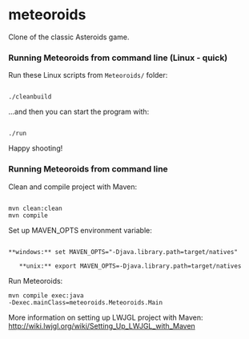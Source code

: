 # meteoroids
Clone of the classic Asteroids game.

### Running Meteoroids from command line (Linux - quick)

Run these Linux scripts from <code>Meteoroids/</code> folder:

<code>
./cleanbuild
</code>

...and then you can start the program with:

<code>
./run
</code>

Happy shooting!

### Running Meteoroids from command line

Clean and compile project with Maven:

<code>
mvn clean:clean
mvn compile
</code>

Set up MAVEN_OPTS environment variable:

<code>
**windows:** set MAVEN_OPTS="-Djava.library.path=target/natives"
</code>

<code>
   **unix:** export MAVEN_OPTS=-Djava.library.path=target/natives
</code>

Run Meteoroids:

<code>mvn compile exec:java -Dexec.mainClass=meteoroids.Meteoroids.Main</code>

More information on setting up LWJGL project with Maven: http://wiki.lwjgl.org/wiki/Setting_Up_LWJGL_with_Maven
